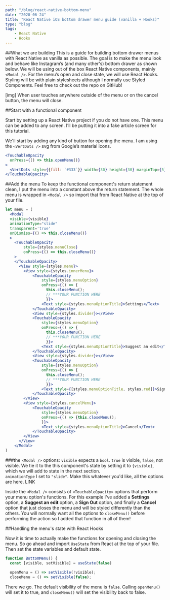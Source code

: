 ```yaml
---
path: "/blog/react-native-bottom-menu"
date: "2020-06-24"
title: "React Native iOS bottom drawer menu guide (vanilla + Hooks)"
type: "blog"
tags:
    - React Native
    - Hooks
---
```


##What we are building
This is a guide for building bottom drawer menus with React Native as vanilla as possible. The goal is to make the menu look and behave like Instagram’s (and many other's) bottom drawer as shown below. We will be using out of the box React Native components, mainly `<Modal />`. For the menu’s open and close state, we will use React Hooks. Styling will be with plain stylesheets although I normally use Styled Components. Feel free to check out the repo on GitHub!

[img]
When user touches anywhere outside of the menu or on the cancel button, the menu will close.

##Start with a functional component

Start by setting up a React Native project if you do not have one. This menu can be added to any screen. I’ll be putting it into a fake article screen for this tutorial.

We'll start by adding any kind of button for opening the menu. I am using the `<VertDots />` svg from Google’s material icons. 
```jsx
<TouchableOpacity
  onPress={() => this.openMenu()}
>
  <VertDots style={{fill: `#333`}} width={30} height={30} marginTop={5} />
</TouchableOpacity>
```
##Add the menu
To keep the functional component's return statement clean, I put the menu into a constant above the return statement. The whole menu is wrapped in `<Modal />` so import that from React Native at the top of your file. 
```jsx
let menu = (
  <Modal
  visible={visible}
  animationType="slide"
  transparent='true'
  onDismiss={() => this.closeMenu()}
  >
    <TouchableOpacity
        style={styles.menuClose}
        onPress={() => this.closeMenu()}
    >
    </TouchableOpacity>
      <View style={styles.menu}>
        <View style={styles.innerMenu}> 
            <TouchableOpacity 
                style={styles.menuOption}
                onPress={() => {
                  this.closeMenu();
                  // ***YOUR FUNCTION HERE
                  }}>
                <Text style={styles.menuOptionTitle}>Settings</Text>
            </TouchableOpacity>
            <View style={styles.divider}></View>
            <TouchableOpacity 
                style={styles.menuOption}
                onPress={() => {
                  this.closeMenu();
                  // ***YOUR FUNCTION HERE
                  }}>
                <Text style={styles.menuOptionTitle}>Suggest an edit</Text>
            </TouchableOpacity>
            <View style={styles.divider}></View>
            <TouchableOpacity 
                style={styles.menuOption}
                onPress={() => {
                  this.closeMenu();
                  // ***YOUR FUNCTION HERE
                  }}>
                <Text style={[styles.menuOptionTitle, styles.red]}>Sign Out</Text>
            </TouchableOpacity>
        </View>
        <View style={styles.cancelMenu}>
            <TouchableOpacity 
                style={styles.menuOption}
                onPress={() => {this.closeMenu();
                }}>
                <Text style={styles.menuOptionTitle}>Cancel</Text>
            </TouchableOpacity>
        </View>
      </View>
    </Modal>
)
```
###the `<Modal />` options: 
`visible` expects a `bool`. `true` is visible, `false`, not visible. We tie it to the this component's state by setting it to `{visible}`, which we will add to state in the next section.  
`animationType` I set to `"slide"`. Make this whatever you'd like, all the options are here. LINK


Inside the `<Modal />` consists of `<TouchableOpacity>` options that perform your menu option's functions. For this example I've added a <b>Settings</b> option, a <b>Suggest an edit</b> option, a <b>Sign Out</b> option, and finally a <b>Cancel</b> option that just closes the menu and will be styled differently than the others. You will normally want all the options to `closeMenu()` before performing the action so I added that function in all of them!

##Handling the menu's state with React Hooks

Now it is time to actually make the functions for opening and closing the menu. So go ahead and import `UseState` from React at the top of your file. Then set the state variables and default state. 

```jsx
function BottomMenu() {
  const [visible, setVisible] = useState(false)
  
  openMenu = () => setVisible(!visible);
  closeMenu = () => setVisible(false);
```

There we go. The default visibility of the menu is `false`.
Calling `openMenu()` will set it to true, and `closeMenu()` will set the visibility back to false.

